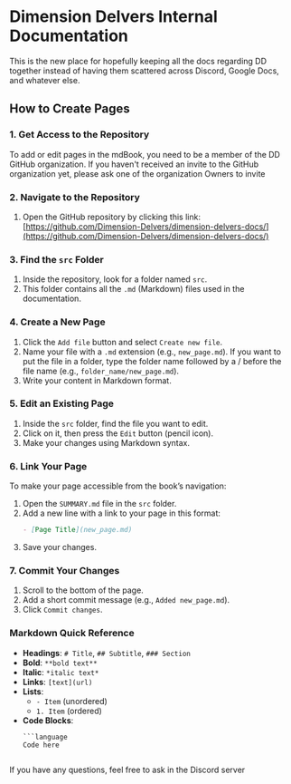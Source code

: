 # Dimension Delvers Internal Documentation

This is the new place for hopefully keeping all the docs regarding DD together instead of having them scattered across Discord, Google Docs, and whatever else.

## How to Create Pages

### 1. Get Access to the Repository
To add or edit pages in the mdBook, you need to be a member of the DD GitHub organization. If you haven't received an invite to the GitHub organization yet, please ask one of the organization Owners to invite

### 2. Navigate to the Repository
1. Open the GitHub repository by clicking this link: [https://github.com/Dimension-Delvers/dimension-delvers-docs/](https://github.com/Dimension-Delvers/dimension-delvers-docs/)

### 3. Find the `src` Folder
1. Inside the repository, look for a folder named `src`.
2. This folder contains all the `.md` (Markdown) files used in the documentation.

### 4. Create a New Page
1. Click the `Add file` button and select `Create new file`.
2. Name your file with a `.md` extension (e.g., `new_page.md`). If you want to put the file in a folder, type the folder name followed by a / before the file name (e.g., `folder_name/new_page.md`).
3. Write your content in Markdown format.

### 5. Edit an Existing Page
1. Inside the `src` folder, find the file you want to edit.
2. Click on it, then press the `Edit` button (pencil icon).
3. Make your changes using Markdown syntax.

### 6. Link Your Page
To make your page accessible from the book’s navigation:
1. Open the `SUMMARY.md` file in the `src` folder.
2. Add a new line with a link to your page in this format:
   ```md
   - [Page Title](new_page.md)
   ```
3. Save your changes.

### 7. Commit Your Changes
1. Scroll to the bottom of the page.
2. Add a short commit message (e.g., `Added new_page.md`).
3. Click `Commit changes`.

### Markdown Quick Reference
- **Headings**: `# Title`, `## Subtitle`, `### Section`
- **Bold**: `**bold text**`
- **Italic**: `*italic text*`
- **Links**: `[text](url)`
- **Lists**:
  - `- Item` (unordered)
  - `1. Item` (ordered)
- **Code Blocks**:
  ```
  ```language
  Code here
  ```
  ```

If you have any questions, feel free to ask in the Discord server